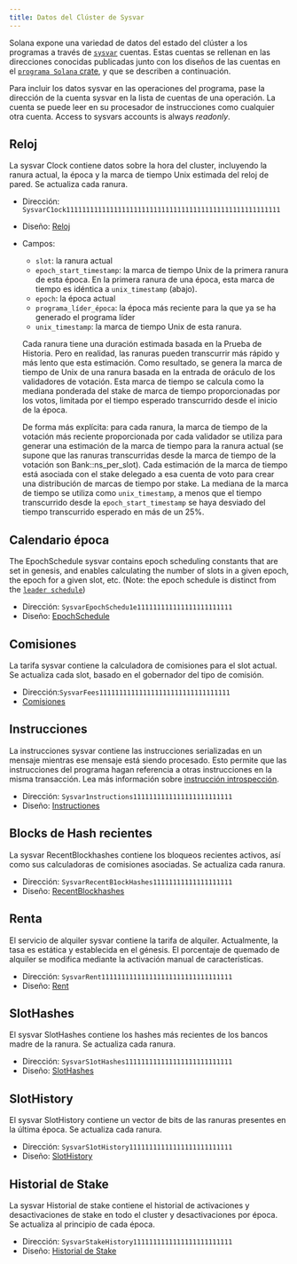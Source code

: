 ```yaml
---
title: Datos del Clúster de Sysvar
---
```


Solana expone una variedad de datos del estado del clúster a los programas a través de [`sysvar`](terminology.md#sysvar) cuentas. Estas cuentas se rellenan en las direcciones conocidas publicadas junto con los diseños de las cuentas en el [`programa Solana` crate](https://docs.rs/solana-program/VERSION_FOR_DOCS_RS/solana_program/sysvar/index.html), y que se describen a continuación.

Para incluir los datos sysvar en las operaciones del programa, pase la dirección de la cuenta sysvar en la lista de cuentas de una operación. La cuenta se puede leer en su procesador de instrucciones como cualquier otra cuenta. Access to sysvars accounts is always _readonly_.

## Reloj

La sysvar Clock contiene datos sobre la hora del cluster, incluyendo la ranura actual, la época y la marca de tiempo Unix estimada del reloj de pared. Se actualiza cada ranura.

- Dirección: `SysvarC1ock111111111111111111111111111111111111111111111111111111`
- Diseño: [Reloj](https://docs.rs/solana-program/VERSION_FOR_DOCS_RS/solana_program/clock/struct.Clock.html)
- Campos:

  - `slot`: la ranura actual
  - `epoch_start_timestamp`: la marca de tiempo Unix de la primera ranura de esta época. En la primera ranura de una época, esta marca de tiempo es idéntica a `unix_timestamp` (abajo).
  - `epoch`: la época actual
  - `programa_líder_época`: la época más reciente para la que ya se ha generado el programa líder
  - `unix_timestamp`: la marca de tiempo Unix de esta ranura.

  Cada ranura tiene una duración estimada basada en la Prueba de Historia. Pero en realidad, las ranuras pueden transcurrir más rápido y más lento que esta estimación. Como resultado, se genera la marca de tiempo de Unix de una ranura basada en la entrada de oráculo de los validadores de votación. Esta marca de tiempo se calcula como la mediana ponderada del stake de marca de tiempo proporcionadas por los votos, limitada por el tiempo esperado transcurrido desde el inicio de la época.

  De forma más explícita: para cada ranura, la marca de tiempo de la votación más reciente proporcionada por cada validador se utiliza para generar una estimación de la marca de tiempo para la ranura actual (se supone que las ranuras transcurridas desde la marca de tiempo de la votación son Bank::ns_per_slot). Cada estimación de la marca de tiempo está asociada con el stake delegado a esa cuenta de voto para crear una distribución de marcas de tiempo por stake. La mediana de la marca de tiempo se utiliza como `unix_timestamp`, a menos que el tiempo transcurrido desde la `epoch_start_timestamp` se haya desviado del tiempo transcurrido esperado en más de un 25%.

## Calendario época

The EpochSchedule sysvar contains epoch scheduling constants that are set in genesis, and enables calculating the number of slots in a given epoch, the epoch for a given slot, etc. (Note: the epoch schedule is distinct from the [`leader schedule`](terminology.md#leader-schedule))

- Dirección: `SysvarEpochSchedu1e111111111111111111111111`
- Diseño: [EpochSchedule](https://docs.rs/solana-program/VERSION_FOR_DOCS_RS/solana_program/epoch_schedule/struct.EpochSchedule.html)

## Comisiones

La tarifa sysvar contiene la calculadora de comisiones para el slot actual. Se actualiza cada slot, basado en el gobernador del tipo de comisión.

- Dirección:`SysvarFees111111111111111111111111111111111`
- [Comisiones](https://docs.rs/solana-program/VERSION_FOR_DOCS_RS/solana_program/sysvar/fees/struct.Fees.html)

## Instrucciones

La instrucciones sysvar contiene las instrucciones serializadas en un mensaje mientras ese mensaje está siendo procesado. Esto permite que las instrucciones del programa hagan referencia a otras instrucciones en la misma transacción. Lea más información sobre [instrucción introspección](implemented-proposals/instruction_introspection.md).

- Dirección: `Sysvar1nstructions1111111111111111111111111`
- Diseño: [Instructiones](https://docs.rs/solana-program/VERSION_FOR_DOCS_RS/solana_program/sysvar/instructions/struct.Instructions.html)

## Blocks de Hash recientes

La sysvar RecentBlockhashes contiene los bloqueos recientes activos, así como sus calculadoras de comisiones asociadas. Se actualiza cada ranura.

- Dirección: `SysvarRecentB1ockHashes11111111111111111111`
- Diseño: [RecentBlockhashes](https://docs.rs/solana-program/VERSION_FOR_DOCS_RS/solana_program/sysvar/recent_blockhashes/struct.RecentBlockhashes.html)

## Renta

El servicio de alquiler sysvar contiene la tarifa de alquiler. Actualmente, la tasa es estática y establecida en el génesis. El porcentaje de quemado de alquiler se modifica mediante la activación manual de características.

- Dirección: `SysvarRent111111111111111111111111111111111`
- Diseño: [Rent](https://docs.rs/solana-program/VERSION_FOR_DOCS_RS/solana_program/rent/struct.Rent.html)

## SlotHashes

El sysvar SlotHashes contiene los hashes más recientes de los bancos madre de la ranura. Se actualiza cada ranura.

- Dirección: `SysvarS1otHashes111111111111111111111111111`
- Diseño: [SlotHashes](https://docs.rs/solana-program/VERSION_FOR_DOCS_RS/solana_program/slot_hashes/struct.SlotHashes.html)

## SlotHistory

El sysvar SlotHistory contiene un vector de bits de las ranuras presentes en la última época. Se actualiza cada ranura.

- Dirección: `SysvarS1otHistory11111111111111111111111111`
- Diseño: [SlotHistory](https://docs.rs/solana-program/VERSION_FOR_DOCS_RS/solana_program/slot_history/struct.SlotHistory.html)

## Historial de Stake

La sysvar Historial de stake contiene el historial de activaciones y desactivaciones de stake en todo el cluster y desactivaciones por época. Se actualiza al principio de cada época.

- Dirección: `SysvarStakeHistory1111111111111111111111111`
- Diseño: [Historial de Stake](https://docs.rs/solana-program/VERSION_FOR_DOCS_RS/solana_program/stake_history/struct.StakeHistory.html)
